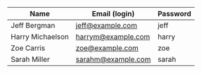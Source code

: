 

|Name|Email (login)|Password|
|---|---|---|
|Jeff Bergman|jeff@example.com|jeff| - admin login
|Harry Michaelson|harrym@example.com|harry|
|Zoe Carris|zoe@example.com|zoe|
|Sarah Miller|sarahm@example.com|sarah|




